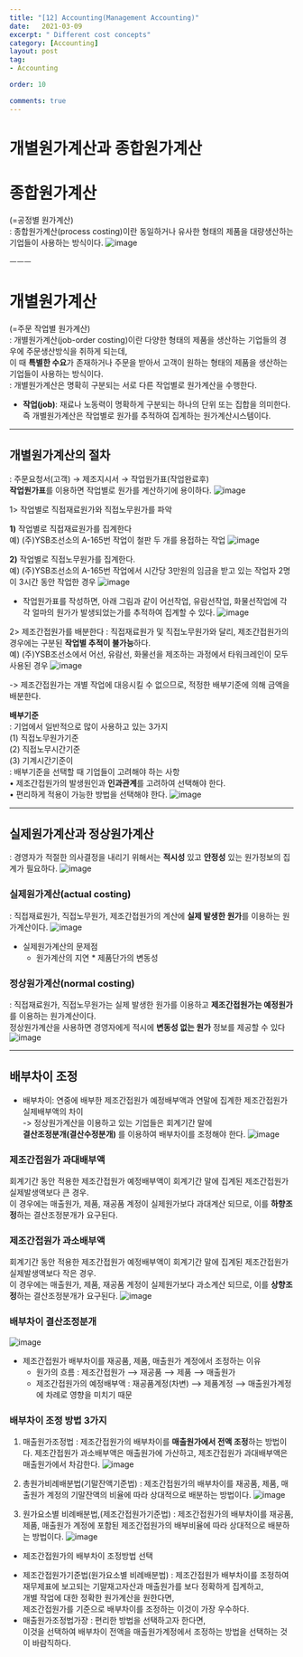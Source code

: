 ```yaml
---
title: "[12] Accounting(Management Accounting)"
date:   2021-03-09
excerpt: " Different cost concepts"
category: [Accounting]
layout: post
tag:
- Accounting

order: 10

comments: true
---
```



# 개별원가계산과 종합원가계산

# 종합원가계산
(=공정별 원가계산)  
: 종합원가계산(process costing)이란 동일하거나 유사한 형태의 제품을 대량생산하는 기업들이 사용하는 방식이다. 
 ![image](https://user-images.githubusercontent.com/76824611/111627108-13fca980-8832-11eb-920b-1fb6285bfcbe.png)

                                                                                                                                                                                                                                                                                                                                                                                                                                       
 ㅡㅡㅡ
 
 
 
 

# 개별원가계산
(=주문 작업별 원가계산)
<br>: 개별원가계산(job-order costing)이란 다양한 형태의 제품을 생산하는 기업들의 경우에 주문생산방식을 취하게 되는데,
<br>이 때 **특별한 수요**가 존재하거나 주문을 받아서 고객이 원하는 형태의 제품을 생산하는 기업들이 사용하는 방식이다. 
<br>: 개별원가계산은 명확히 구분되는 서로 다른 작업별로 원가계산을 수행한다. 

* **작업(job)**: 재료나 노동력이 명확하게 구분되는 하나의 단위 또는 집합을 의미한다. 
<br>즉 개별원가계산은 작업별로 원가를 추적하여 집계하는 원가계산시스템이다.

---


## 개별원가계산의 절차
: 주문요청서(고객) → 제조지시서 → 작업원가표(작업완료후)
<br>**작업원가표**를 이용하면 작업별로 원가를 계산하기에 용이하다.
![image](https://user-images.githubusercontent.com/76824611/111627146-1e1ea800-8832-11eb-9766-f552a6f464be.png)

 
1> 작업별로 직접재료원가와 직접노무원가를 파악

   **1)**	작업별로 직접재료원가를 집계한다
   <br>예) (주)YSB조선소의 A-165번 작업이 철판 두 개를 용접하는 작업
   ![image](https://user-images.githubusercontent.com/76824611/111627177-2676e300-8832-11eb-95de-218c243d5b70.png)

 
   **2)**	작업별로 직접노무원가를 집계한다.
   <br>예) (주)YSB조선소의 A-165번 작업에서  시간당 3만원의 임금을 받고 있는 작업자 2명이 3시간 동안 작업한 경우
 ![image](https://user-images.githubusercontent.com/76824611/111627192-2971d380-8832-11eb-84c2-bd1340ef013c.png)


+ 작업원가표를 작성하면, 아래 그림과 같이 어선작업, 유람선작업, 화물선작업에 각각 얼마의 원가가 발생되었는가를 추적하여 집계할 수 있다.
 ![image](https://user-images.githubusercontent.com/76824611/111627215-2f67b480-8832-11eb-802c-c456c609da05.png)


2> 제조간접원가를 배분한다
: 직접재료원가 및 직접노무원가와 달리, 제조간접원가의 경우에는 구분된 **작업별 추적이 불가능**하다.
<br>예) (주)YSB조선소에서 어선, 유람선, 화물선을 제조하는 과정에서 타워크레인이 모두 사용된 경우
![image](https://user-images.githubusercontent.com/76824611/111627238-34c4ff00-8832-11eb-87b8-0dd0ee20f3b4.png)

 
-> 제조간접원가는 개별 작업에 대응시킬 수 없으므로, 적정한 배부기준에 의해 금액을 배분한다. 


**배부기준**
<br>: 기업에서 일반적으로 많이 사용하고 있는 3가지
<br>(1)	직접노무원가기준
<br>(2)	직접노무시간기준
<br>(3)	기계시간기준이
<br>:  배부기준을 선택할 때 기업들이 고려해야 하는 사항
<br>•	제조간접원가의 발생원인과 **인과관계**를 고려하여 선택해야 한다.
<br>•	편리하게 적용이 가능한 방법을 선택해야 한다.
![image](https://user-images.githubusercontent.com/76824611/111627354-50300a00-8832-11eb-825b-318a286698ea.png)



---
 


## 실제원가계산과 정상원가계산
: 경영자가 적절한 의사결정을 내리기 위해서는 **적시성** 있고 **안정성** 있는 원가정보의 집계가 필요하다.
![image](https://user-images.githubusercontent.com/76824611/111627372-54f4be00-8832-11eb-8a88-644634e3578c.png)


### 실제원가계산(actual costing)
: 직접재료원가, 직접노무원가, 제조간접원가의 계산에 **실제 발생한 원가**를 이용하는 원가계산이다.
![image](https://user-images.githubusercontent.com/76824611/111627391-5aea9f00-8832-11eb-9acc-5fa828b5df73.png)

 
* 실제원가계산의 문제점
   *	원가계산의 지연
	  * 제품단가의 변동성

### 정상원가계산(normal costing)
: 직접재료원가, 직접노무원가는 실제 발생한 원가를 이용하고 **제조간접원가는 예정원가**를 이용하는 원가계산이다.
<br>정상원가계산을 사용하면 경영자에게 적시에 **변동성 없는 원가** 정보를 제공할 수 있다
![image](https://user-images.githubusercontent.com/76824611/111627430-6342da00-8832-11eb-998c-db6bb3edbd98.png)

 
--- 
 

## 배부차이 조정
- 배부차이: 연중에 배부한 제조간접원가 예정배부액과 연말에 집계한 제조간접원가 실제배부액의 차이
<br>-> 정상원가계산을 이용하고 있는 기업들은 회계기간 말에 
<br>**결산조정분개(결산수정분개)** 를 이용하여 배부차이를 조정해야 한다.
![image](https://user-images.githubusercontent.com/76824611/111627452-6938bb00-8832-11eb-8bc7-af5ce4b84537.png)

 

### 제조간접원가 과대배부액
 회계기간 동안 적용한 제조간접원가 예정배부액이 회계기간 말에 집계된 제조간접원가 실제발생액보다 큰 경우. 
<br> 이 경우에는 매출원가, 제품, 재공품 계정이 실제원가보다 과대계산 되므로, 이를 **하향조정**하는 결산조정분개가 요구된다.

### 제조간접원가 과소배부액
 회계기간 동안 적용한 제조간접원가 예정배부액이 회계기간 말에 집계된 제조간접원가 실제발생액보다 작은 경우. 
<br> 이 경우에는 매출원가, 제품, 재공품 계정이 실제원가보다 과소계산 되므로, 이를 **상향조정**하는 결산조정분개가 요구된다.
 ![image](https://user-images.githubusercontent.com/76824611/111627525-7bb2f480-8832-11eb-88a5-f07b6dd6eaa8.png)




### 배부차이 결산조정분개
 ![image](https://user-images.githubusercontent.com/76824611/111627539-7f467b80-8832-11eb-9a4f-de6ea9490ef3.png)

* 제조간접원가 배부차이를 재공품, 제품, 매출원가 계정에서 조정하는 이유
  *	원가의 흐름 
    : 제조간접원가 ⟶ 재공품 ⟶ 제품 ⟶ 매출원가
  *	제조간접원가의 예정배부액 
    : 재공품계정(차변) ⟶ 제품계정 ⟶ 매출원가계정에 차례로 영향을 미치기 때문




### 배부차이 조정 방법 3가지

1) 매출원가조정법 
: 제조간접원가의 배부차이를 **매출원가에서 전액 조정**하는 방법이다. 
제조간접원가 과소배부액은 매출원가에 가산하고, 제조간접원가 과대배부액은 매출원가에서 차감한다.
![image](https://user-images.githubusercontent.com/76824611/111627592-8ec5c480-8832-11eb-88e9-da107141eb44.png)

 

2) 총원가비례배분법(기말잔액기준법) 
: 제조간접원가의 배부차이를 재공품, 제품, 매출원가 계정의 기말잔액의 비율에 따라 상대적으로 배분하는 방법이다.
![image](https://user-images.githubusercontent.com/76824611/111627607-91c0b500-8832-11eb-9988-67c989205a98.png)

 

3) 원가요소별 비례배분법,(제조간접원가기준법)
: 제조간접원가의 배부차이를 재공품, 제품, 매출원가 계정에 포함된 제조간접원가의 배부비율에   따라 상대적으로 배분하는 방법이다.
![image](https://user-images.githubusercontent.com/76824611/111627622-95ecd280-8832-11eb-989e-0840ae63193e.png)


+ 제조간접원가의 배부차이 조정방법 선택
- 제조간접원가기준법(원가요소별 비례배분법)
: 제조간접원가 배부차이를 조정하여 재무제표에 보고되는 기말재고자산과 매출원가를 보다 정확하게 집계하고, 
<br>개별 작업에 대한 정확한 원가계산을 원한다면, 
<br>제조간접원가를 기준으로 배부차이를 조정하는 이것이 가장 우수하다.
- 매출원가조정법가장 
: 편리한 방법을 선택하고자 한다면, 
<br>이것을 선택하여 배부차이 전액을 매출원가계정에서 조정하는 방법을 선택하는 것이 바람직하다.


